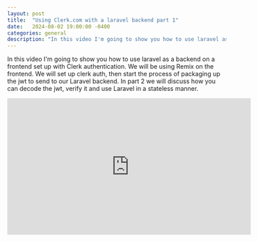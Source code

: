```yaml
---
layout: post
title:  "Using Clerk.com with a laravel backend part 1"
date:   2024-08-02 19:00:00 -0400
categories: general
description: "In this video I'm going to show you how to use laravel as a backend on a frontend set up with Clerk authentication. We will be using Remix on the frontend. We will set up clerk auth, then start the process of packaging up the jwt to send to our Laravel backend. In part 2 we will discuss how you can decode the jwt, verify it and use Laravel in a stateless manner."
---
```

In this video I'm going to show you how to use laravel as a backend on a frontend set up with Clerk authentication. We will be using Remix on the frontend. We will set up clerk auth, then start the process of packaging up the jwt to send to our Laravel backend. In part 2 we will discuss how you can decode the jwt, verify it and use Laravel in a stateless manner.

<div class="video-container">
  <iframe width="560" height="315" src="https://www.youtube.com/embed/U9zWFTLcweE?si=-lhTLjJZv5vZEvNg" title="YouTube video player" frameborder="0" allow="accelerometer; autoplay; clipboard-write; encrypted-media; gyroscope; picture-in-picture; web-share" referrerpolicy="strict-origin-when-cross-origin" allowfullscreen></iframe>
</div>
